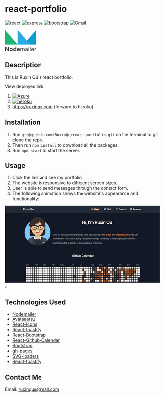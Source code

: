 # react-portfolio

![react](https://img.shields.io/badge/React-20232A?style=for-the-badge&logo=react&logoColor=61DAFB)
![express](https://img.shields.io/badge/Express.js-000000?style=for-the-badge&logo=express&logoColor=white)
![bootstrap](https://img.shields.io/badge/Bootstrap-563D7C?style=for-the-badge&logo=bootstrap&logoColor=white)
![Gmail](https://img.shields.io/badge/Gmail%20Api-D14836?style=for-the-badge&logo=gmail&logoColor=white)

[![Nodemailer](./client/public/assets/nm_logo.png)](https://nodemailer.com/about/)

## Description

This is Ruxin Qu's react portfolio.

View deployed link:

1. [![Azure](https://img.shields.io/badge/microsoft%20azure-0089D6?style=for-the-badge&logo=microsoft-azure&logoColor=white)](https://react-portfolio-rq.azurewebsites.net)
2. [![heroku](https://img.shields.io/badge/Heroku-430098?style=for-the-badge&logo=heroku&logoColor=white)](https://react-portfolio-rq.herokuapp.com/)
3. https://ruxinqu.com (forward to heroku)

## Installation

1. Run `git@github.com:RuxinQu/react-portfolio.git` on the terminal to git clone the repo.
2. Then run `npm install` to download all the packages.
3. Run `npm start` to start the server.

## Usage

1. Click the link and see my portfolio!
2. The website is responsive to different screen sizes.
3. User is able to send messages through the contact form.
4. The following animation shows the website's appearance and functionality:

![screenshot](./client/public/assets/portfolio.png)›

## Technologies Used

- [Nodemailer](https://nodemailer.com/about/)
- [Avataaars2](https://www.npmjs.com/package/avataaars2)
- [React-Icons](https://react-icons.github.io/react-icons/)
- [React-toastify](https://www.npmjs.com/package/react-toastify)
- [React-Bootstrap](https://react-bootstrap.github.io)
- [React-Github-Calendar](http://react-component.github.io/calendar/)
- [Bootstrap](https://getbootstrap.com)
- [gh-pages](https://www.npmjs.com/package/gh-pages)
- [SVG-loaders](https://github.com/SamHerbert/SVG-Loaders)
- [React-toastify](https://www.npmjs.com/package/react-toastify)

## Contact Me

Email: ruxinqu@gmail.com
